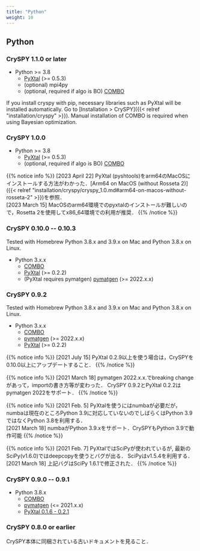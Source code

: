 ```yaml
---
title: "Python"
weight: 10
---
```


## Python

### CrySPY 1.1.0 or later

+ Python >= 3.8
  - [PyXtal](https://github.com/qzhu2017/PyXtal)<i class="fas fa-external-link-alt"></i> (>= 0.5.3)
  - (optional) mpi4py
  - (optional, required if algo is BO) [COMBO](https://github.com/Tomoki-YAMASHITA/combo3)<i class="fas fa-external-link-alt"></i>

If you install cryspy with pip, necessary libraries such as PyXtal will be installed automatically.
Go to [Installation > CrySPY]({{< relref "installation/cryspy" >}}).
Manual installation of COMBO is required when using Bayesian optimization.

### CrySPY 1.0.0

+ Python >= 3.8
  - [PyXtal](https://github.com/qzhu2017/PyXtal)<i class="fas fa-external-link-alt"></i> (>= 0.5.3)
  - (optional, required if algo is BO) [COMBO](https://github.com/Tomoki-YAMASHITA/combo3)<i class="fas fa-external-link-alt"></i>

{{% notice info %}}
[2023 April 22] PyXtal (pyshtools)をarm64のMacOSにインストールする方法がわかった．[Arm64 on MacOS (without Rosseta 2)]({{< relref "installation/cryspy/cryspy_1.0.md#arm64-on-macos-without-rosseta-2" >}})を参照．  
[2023 March 15]
MacOSのarm64環境でのpyxtalのインストールが難しいので，Rosetta 2を使用してx86_64環境での利用が推奨．
{{% /notice %}}

### CrySPY 0.10.0 -- 0.10.3
Tested with Homebrew Python 3.8.x and 3.9.x on Mac and Python 3.8.x on Linux.

+ Python 3.x.x
  - [COMBO](https://github.com/Tomoki-YAMASHITA/combo3)<i class="fas fa-external-link-alt"></i>
  - [PyXtal](https://github.com/qzhu2017/PyXtal)<i class="fas fa-external-link-alt"></i> (>= 0.2.2)
  - (PyXtal requires pymatgen) [pymatgen](https://pymatgen.org/)<i class="fas fa-external-link-alt"></i> (>= 2022.x.x)

### CrySPY 0.9.2

Tested with Homebrew Python 3.8.x and 3.9.x on Mac and Python 3.8.x on Linux.

+ Python 3.x.x
  - [COMBO](https://github.com/Tomoki-YAMASHITA/combo3)<i class="fas fa-external-link-alt"></i>
  - [pymatgen](https://pymatgen.org/)<i class="fas fa-external-link-alt"></i> (>= 2022.x.x)
  - [PyXtal](https://github.com/qzhu2017/PyXtal)<i class="fas fa-external-link-alt"></i> (>= 0.2.2)

{{% notice info %}}
[2021 July 15]
PyXtal 0.2.9以上を使う場合は，CrySPYを0.10.0以上にアップデートすること．
{{% /notice %}}

{{% notice info %}}
[2021 March 18]
pymatgen 2022.x.x.でbreaking changeがあって，importの書き方等が変わった． CrySPY 0.9.2とPyXtal 0.2.2はpymatgen 2022をサポート．
{{% /notice %}}

{{% notice info %}}
[2021 Feb. 5]
PyXtalを使うにはnumbaが必要だが，numbaは現在のところPython 3.9に対応していないのでしばらくはPython 3.9ではなくPython 3.8を利用する．  
[2021 March 18]
numbaがPython 3.9.xをサポート．CrySPYもPython 3.9で動作可能
{{% /notice %}}

{{% notice info %}}
[2021 Feb. 7]
PyXtalではSciPyが使われているが, 最新のSciPy(v1.6.0)ではdeepcopyを使うとバグが出る．
SciPyはv1.5.4を利用する．  
[2021 March 18] 上記バグはSciPy 1.6.1で修正された．
{{% /notice %}}

### CrySPY 0.9.0 -- 0.9.1

+ Python 3.8.x
  - [COMBO](https://github.com/Tomoki-YAMASHITA/combo3)<i class="fas fa-external-link-alt"></i>
  - [pymatgen](https://pymatgen.org/)<i class="fas fa-external-link-alt"></i> (<= 2021.x.x)
  - [PyXtal 0.1.6 - 0.2.1](https://github.com/qzhu2017/PyXtal)<i class="fas fa-external-link-alt"></i>



### CrySPY 0.8.0 or earlier

CrySPY本体に同梱されている古いドキュメントを見ること．


